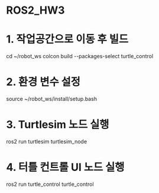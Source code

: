 # ROS2_HW3 

# 1. 작업공간으로 이동 후 빌드
cd ~/robot_ws
colcon build --packages-select turtle_control

# 2. 환경 변수 설정
source ~/robot_ws/install/setup.bash

# 3. Turtlesim 노드 실행
ros2 run turtlesim turtlesim_node

# 4. 터틀 컨트롤 UI 노드 실행
ros2 run turtle_control turtle_control 

